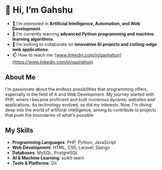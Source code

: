 # 👋 Hi, I’m Gahshu

- 👀 I’m interested in **Artificial Intelligence, Automation, and Web Development**.
- 🌱 I’m currently learning **advanced Python programming and machine learning algorithms**.
- 💞️ I’m looking to collaborate on **innovative AI projects and cutting-edge web applications**.
- 📫 How to reach me: 
    [www.linkedin.com/in/gashahun](https://www.linkedin.com/in/gashahun)

## About Me

I'm passionate about the endless possibilities that programming offers, especially in the field of A and Web Development. My journey started with PHP, where I became proficient and built numerous dynamic websites and applications. As technology evolved, so did my interests. Now, I'm diving deep into the world of artificial intelligence, aiming to contribute to projects that push the boundaries of what's possible.

## My Skills

- **Programming Languages**: PHP, Python, JavaScript
- **Web Development**: HTML, CSS, Laravel, Django
- **Databases**: MySQL, PostgreSQL
- **AI & Machine Learning**: scikit-learn
- **Tools & Platforms**: Git
